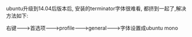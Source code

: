﻿ubuntu升级到14.04后版本后, 安装的terminator字体很难看, 都挤到一起了,解决方法如下:  
 <!--more-->  
右键--->首选项--->profile--->general--->字体设置成ubuntu mono
